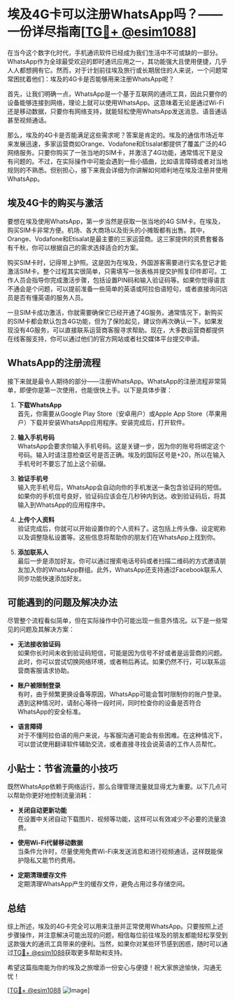 # 埃及4G卡可以注册WhatsApp吗？——一份详尽指南[[TG💪+ @esim1088](https://t.me/s/esim1088)]

在当今这个数字化时代，手机通讯软件已经成为我们生活中不可或缺的一部分。WhatsApp作为全球最受欢迎的即时通讯应用之一，其功能强大且使用便捷，几乎人人都想拥有它。然而，对于计划前往埃及旅行或长期居住的人来说，一个问题常常困扰着他们：埃及的4G卡是否能够用来注册WhatsApp呢？

首先，让我们明确一点，WhatsApp是一个基于互联网的通讯工具，因此只要你的设备能够连接到网络，理论上就可以使用WhatsApp。这意味着无论是通过Wi-Fi还是移动数据，只要你有网络支持，就能轻松使用WhatsApp发送消息、语音通话甚至视频通话。

那么，埃及的4G卡是否能满足这些需求呢？答案是肯定的。埃及的通信市场近年来发展迅速，多家运营商如Orange、Vodafone和Etisalat都提供了覆盖广泛的4G网络服务。只要你购买了一张当地的SIM卡，并激活了4G功能，通常情况下是没有问题的。不过，在实际操作中可能会遇到一些小插曲，比如语言障碍或者对当地规则的不熟悉。但别担心，接下来我会详细为你讲解如何顺利地在埃及注册并使用WhatsApp。

## 埃及4G卡的购买与激活

要想在埃及使用WhatsApp，第一步当然是获取一张当地的4G SIM卡。在埃及，购买SIM卡非常方便。机场、各大商场以及街头的小摊贩都有出售。其中，Orange、Vodafone和Etisalat是最主要的三家运营商。这三家提供的资费套餐各有千秋，你可以根据自己的需求选择适合的方案。

购买SIM卡时，记得带上护照。这是因为在埃及，外国游客需要进行实名登记才能激活SIM卡。整个过程其实很简单，只需填写一张表格并提交护照复印件即可。工作人员会指导你完成激活步骤，包括设置PIN码和输入验证码等。如果你觉得语言不通会是个问题，可以提前准备一些简单的英语或阿拉伯语短句，或者直接询问店员是否有懂英语的服务人员。

一旦SIM卡成功激活，你就需要确保它已经开通了4G服务。通常情况下，新购买的SIM卡都会默认包含4G功能，但为了保险起见，建议你再次确认一下。如果发现没有4G服务，可以直接联系运营商客服寻求帮助。现在，大多数运营商都提供在线客服支持，你可以通过他们的官方网站或者社交媒体平台提交申请。

## WhatsApp的注册流程

接下来就是最令人期待的部分——注册WhatsApp。WhatsApp的注册流程非常简单，即便你是第一次使用，也能很快上手。以下是具体步骤：

1. **下载WhatsApp**  
   首先，你需要从Google Play Store（安卓用户）或Apple App Store（苹果用户）下载并安装WhatsApp应用程序。安装完成后，打开软件。

2. **输入手机号码**  
   WhatsApp会要求你输入手机号码。这是关键一步，因为你的账号将绑定这个号码。输入时请注意检查区号是否正确。埃及的国际区号是+20，所以在输入手机号时不要忘了加上这个前缀。

3. **验证手机号**  
   输入完手机号后，WhatsApp会自动向你的手机发送一条包含验证码的短信。如果你的手机信号良好，验证码应该会在几秒钟内到达。收到验证码后，将其输入到WhatsApp的应用程序中。

4. **上传个人资料**  
   验证完成后，你就可以开始设置你的个人资料了。这包括上传头像、设定昵称以及调整隐私设置等。这些信息将帮助你的朋友们在WhatsApp上找到你。

5. **添加联系人**  
   最后一步是添加好友。你可以通过搜索电话号码或者扫描二维码的方式邀请朋友加入你的WhatsApp群组。此外，WhatsApp还支持通过Facebook联系人同步功能快速添加好友。

## 可能遇到的问题及解决办法

尽管整个流程看似简单，但在实际操作中仍可能出现一些意外情况。以下是一些常见的问题及其解决方案：

- **无法接收验证码**  
  如果你长时间未收到验证码短信，可能是因为信号不好或者是运营商的问题。此时，你可以尝试切换网络环境，或者稍后再试。如果仍然不行，可以联系运营商客服请求协助。

- **账户被限制登录**  
  有时，由于频繁更换设备等原因，WhatsApp可能会暂时限制你的账户登录。遇到这种情况时，请耐心等待一段时间，同时检查你的设备是否符合WhatsApp的安全标准。

- **语言障碍**  
  对于不懂阿拉伯语的用户来说，与客服沟通可能会有些困难。在这种情况下，可以尝试使用翻译软件辅助交流，或者直接寻找会说英语的工作人员帮忙。

## 小贴士：节省流量的小技巧

既然WhatsApp依赖于网络运行，那么合理管理流量就显得尤为重要。以下几点可以帮助你更好地控制流量消耗：

- **关闭自动更新功能**  
  在设置中关闭自动下载图片、视频等功能，这样可以有效减少不必要的流量浪费。

- **使用Wi-Fi代替移动数据**  
  当条件允许时，尽量使用免费Wi-Fi来发送消息和进行视频通话，这样既能保护隐私又能节约费用。

- **定期清理缓存文件**  
  定期清理WhatsApp产生的缓存文件，避免占用过多存储空间。

## 总结

综上所述，埃及的4G卡完全可以用来注册并正常使用WhatsApp。只要按照上述步骤操作，并注意解决可能出现的问题，相信每位前往埃及的朋友都能轻松享受到这款强大的通讯工具带来的便利。当然，如果你对某些环节感到困惑，随时可以通过[TG💪+ @esim1088](https://t.me/s/esim1088)获取更多帮助和支持。

希望这篇指南能为你的埃及之旅增添一份安心与便捷！祝大家旅途愉快，沟通无忧！

[[TG💪+ @esim1088](https://t.me/s/esim1088) ![Image](https://i.postimg.cc/4NQfJmqS/Snipaste-2025-05-13-00-14-12.png)]
